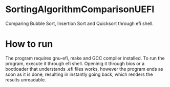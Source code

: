 # SortingAlgorithmComparisonUEFI
Comparing Bubble Sort, Insertion Sort and Quicksort through efi shell.


# How to run
The program requires gnu-efi, make and GCC compiler installed.
To run the program, execute it through efi shell. Openinig it through bios or a bootloader that understands .efi files works, however the program ends as soon as it is done, resulting in instantly going back, which renders the results unreadable.
